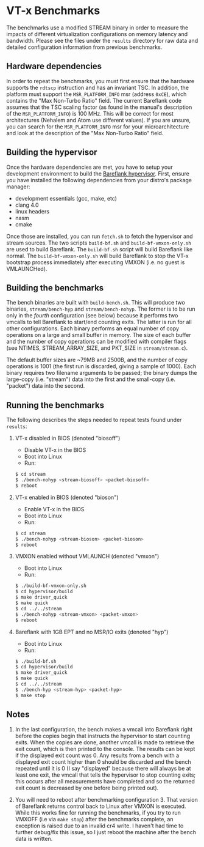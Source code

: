 # VT-x Benchmarks

The benchmarks use a modified STREAM binary in order to measure the impacts of
different virtualization configurations on memory latency and bandwidth. Please
see the files under the `results` directory for raw data and detailed
configuration information from previous benchmarks.

## Hardware dependencies
In order to repeat the benchmarks, you must first ensure that the hardware
supports the `rdtscp` instruction and has an invariant TSC. In addition, the
platform must support the `MSR_PLATFORM_INFO` msr (address `0xCE`), which
contains the "Max Non-Turbo Ratio" field. The current Bareflank code assumes
that the TSC scaling factor (as found in the manual's description of the
`MSR_PLATFORM_INFO`) is 100 MHz. This will be correct for most architectures
(Nehalem and Atom use different values). If you are unsure, you can search for
the `MSR_PLATFORM_INFO` msr for your microarchitecture and look at the
description of the "Max Non-Turbo Ratio" field.

## Building the hypervisor
Once the hardware dependencies are met, you have to setup your development
environment to build the [Bareflank hypervisor](https://github.com/Bareflank/hypervisor).
First, ensure you have installed the following dependencies from your
distro's package manager:

* development essentials (gcc, make, etc)
* clang 4.0
* linux headers
* nasm
* cmake

Once those are installed, you can run `fetch.sh` to fetch the hypervisor and
stream sources. The two scripts `build-bf.sh` and `build-bf-vmxon-only.sh` are
used to build Bareflank. The `build-bf.sh` script will build Bareflank like
normal. The `build-bf-vmxon-only.sh` will build Bareflank to stop the VT-x
bootstrap process immediately after executing VMXON (i.e. no guest is
VMLAUNCHed).

## Building the benchmarks
The bench binaries are built with `build-bench.sh`. This will produce two
binaries, `stream/bench-hyp` and `stream/bench-nohyp`. The former is to be run
only in the *fourth* configuration (see below) because it performs two vmcalls to
tell Bareflank to start/end counting exits. The latter is run for all other
configurations. Each binary performs an equal number of copy operations on a
large and small buffer in memory. The size of each buffer and the number of
copy operations can be modified with compiler flags (see NTIMES,
STREAM_ARRAY_SIZE, and PKT_SIZE in `stream/stream.c`).

The default buffer sizes are ~79MB and 2500B, and the number of copy operations
is 1001 (the first run is discarded, giving a sample of 1000). Each binary
requires two filename arguments to be passed; the binary dumps the large-copy
(i.e. "stream") data into the first and the small-copy (i.e. "packet") data
into the second.

## Running the benchmarks
The following describes the steps needed to repeat tests found under `results`:

1. VT-x disabled in BIOS (denoted "biosoff")
    - Disable VT-x in the BIOS
    - Boot into Linux
    - Run:
    ```bash
    $ cd stream
    $ ./bench-nohyp <stream-biosoff> <packet-biosoff>
    $ reboot
    ```

2. VT-x enabled in BIOS (denoted "bioson")
    - Enable VT-x in the BIOS
    - Boot into Linux
    - Run:
    ```bash
    $ cd stream
    $ ./bench-nohyp <stream-bioson> <packet-bioson>
    $ reboot
    ```

3. VMXON enabled without VMLAUNCH (denoted "vmxon")
    - Boot into Linux
    - Run:
    ```bash
    $ ./build-bf-vmxon-only.sh
    $ cd hypervisor/build
    $ make driver_quick
    $ make quick
    $ cd ../../stream
    $ ./bench-nohyp <stream-vmxon> <packet-vmxon>
    $ reboot
    ```

4. Bareflank with 1GB EPT and no MSR/IO exits (denoted "hyp")
    - Boot into Linux
    - Run:
    ```bash
    $ ./build-bf.sh
    $ cd hypervisor/build
    $ make driver_quick
    $ make quick
    $ cd ../../stream
    $ ./bench-hyp <stream-hyp> <packet-hyp>
    $ make stop
    ```

## Notes
1. In the last configuration, the bench makes a vmcall into Bareflank right
before the copies begin that instructs the hypervisor to start counting exits.
When the copies are done, another vmcall is made to retrieve the exit count,
which is then printed to the console. The results can be kept if the displayed
exit count was 0. Any results from a bench with a displayed exit count higher
than 0 should be discarded and the bench repeated until it is 0 (I say
"displayed" because there will always be at least one exit, the vmcall that
tells the hypervisor to stop counting exits; this occurs after all measurements
have completed and so the returned exit count is decreased by one before being
printed out).

2. You will need to reboot after benchmarking configuration 3. That version of
Bareflank returns control back to Linux after VMXON is executed. While this
works fine for running the benchmarks, if you try to run VMXOFF (i.e via `make
stop`) after the benchmarks complete, an exception is raised due to an invalid
cr4 write. I haven't had time to further debug/fix this issue, so I just reboot
the machine after the bench data is written.
